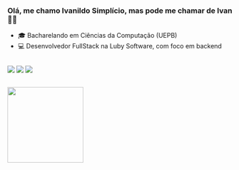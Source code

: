 ### Olá, me chamo Ivanildo Simplício, mas pode me chamar de Ivan 🤙🏽

- 🎓 Bacharelando em Ciências da Computação (UEPB)
- 💻 Desenvolvedor FullStack na Luby Software, com foco em backend

##
<div align="center" style="display: inline">
  <a href="https://www.linkedin.com/in/ivanildo-simplício-46675a137/"><img src="https://img.shields.io/badge/LinkedIn-0077B5?style=for-the-badge&logo=linkedin&logoColor=white"/></a>
  <a href="mailto:ivansimplicio97@gmail.com"><img src="https://img.shields.io/badge/Gmail-D14836?style=for-the-badge&logo=gmail&logoColor=white"/></a>
  <a href="https://www.instagram.com/_ivansimplicio/"><img src="https://img.shields.io/badge/Instagram-E4405F?style=for-the-badge&logo=instagram&logoColor=white"/></a>
</div>

##
<div align="center" style="display: inline">
  <img height="170em" src="https://github-readme-stats.vercel.app/api/top-langs/?username=ivansimplicio&layout=compact&langs_count=6&theme=radical"/>
</div>
